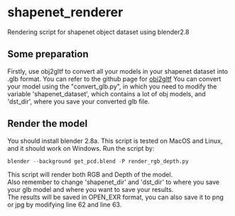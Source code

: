 # shapenet_renderer
Rendering script for shapenet object dataset using blender2.8

## Some preparation
Firstly, use obj2gltf to convert all your models in your shapenet dataset into .glb format. You can refer to the github page for [obj2gltf](https://github.com/CesiumGS/obj2gltf)
You can convert your model using the "convert_glb.py", in which you need to modify the variable 'shapenet_dataset', which contains a lot of obj models, and 'dst_dir', where you save your converted glb file.

## Render the model
You should install blender 2.8a. This script is tested on MacOS and Linux, and it should work on Windows.
Run the script by:
```python
blender --background get_pcd.blend -P render_rgb_depth.py
```
This script will render both RGB and Depth of the model.<br/>
Also remember to change 'shapenet_dir' and 'dst_dir' to where you save your glb model and where you want to save your results.<br/>
The results will be saved in OPEN_EXR format, you can also save it to png or jpg by modifying line 62 and line 63.
